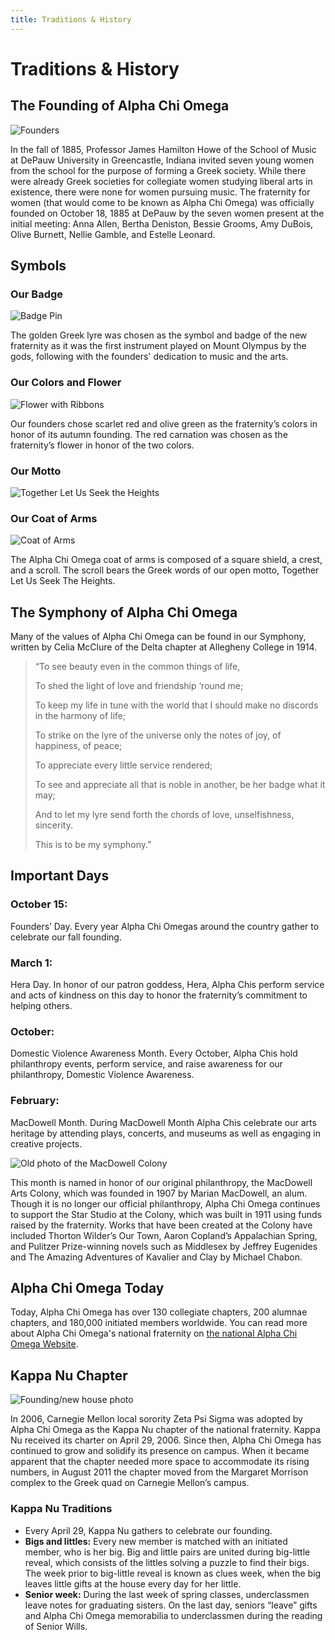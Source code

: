 ```yaml
---
title: Traditions & History
---
```


# Traditions & History

## The Founding of Alpha Chi Omega

![Founders](/assets/images/traditions/founders.jpg)

In the fall of 1885, Professor James Hamilton Howe of the School of Music at DePauw University in Greencastle, Indiana invited seven young women from the school for the purpose of forming a Greek society.  While there were already Greek societies for collegiate women studying liberal arts in existence, there were none for women pursuing music.  The fraternity for women (that would come to be known as Alpha Chi Omega) was officially founded on October 18, 1885 at DePauw by the seven women present at the initial meeting: Anna Allen, Bertha Deniston, Bessie Grooms, Amy DuBois, Olive Burnett, Nellie Gamble, and Estelle Leonard.

## Symbols

### Our Badge

![Badge Pin](/assets/images/traditions/badge.jpg)

The golden Greek lyre was chosen as the symbol and badge of the new fraternity as it was the first instrument played on Mount Olympus by the gods, following with the founders' dedication to music and the arts.

### Our Colors and Flower

![Flower with Ribbons](/assets/images/traditions/flower-with-ribbons.jpg)

Our founders chose scarlet red and olive green as the fraternity’s colors in honor of its autumn founding. The red carnation was chosen as the fraternity’s flower in honor of the two colors.

### Our Motto

![Together Let Us Seek the Heights](/assets/images/traditions/seek-heights.png)

### Our Coat of Arms

![Coat of Arms](/assets/images/traditions/crest.jpg)

The Alpha Chi Omega coat of arms is composed of a square shield, a crest, and a scroll. The scroll bears the Greek words of our open motto, Together Let Us Seek The Heights. 

## The Symphony of Alpha Chi Omega

Many of the values of Alpha Chi Omega can be found in our Symphony, written by Celia McClure of the Delta chapter at Allegheny College in 1914.

> “To see beauty even in the common things of life,
>
> To shed the light of love and friendship ‘round me;
>
> To keep my life in tune with the world
> that I should make no discords in the harmony of life;
>
> To strike on the lyre of the universe
> only the notes of joy, of happiness, of peace;
>
> To appreciate every little service rendered;
>
> To see and appreciate all that is noble in another,
> be her badge what it may;
>
> And to let my lyre send forth the chords of love,
> unselfishness, sincerity.
>
> This is to be my symphony.”


## Important Days

### October 15: 
Founders’ Day. Every year Alpha Chi Omegas around the country gather to celebrate our fall founding.

### March 1: 
Hera Day. In honor of our patron goddess, Hera, Alpha Chis perform service and acts of kindness on this day to honor the fraternity’s commitment to helping others.

### October: 
Domestic Violence Awareness Month. Every October, Alpha Chis hold philanthropy events, perform service, and raise awareness for our philanthropy, Domestic Violence Awareness.

### February: 
MacDowell Month. During MacDowell Month Alpha Chis celebrate our arts heritage by attending plays, concerts, and museums as well as engaging in creative projects.  

![Old photo of the MacDowell Colony](/assets/images/traditions/macdowell-bw-photo.jpg)

This month is named in honor of our original philanthropy, the MacDowell Arts Colony, which was founded in 1907 by Marian MacDowell, an alum. Though it is no longer our official philanthropy, Alpha Chi Omega continues to support the Star Studio at the Colony, which was built in 1911 using funds raised by the fraternity. Works that have been created at the Colony have included Thorton Wilder’s Our Town, Aaron Copland’s Appalachian Spring, and Pulitzer Prize-winning novels such as Middlesex by Jeffrey Eugenides and The Amazing Adventures of Kavalier and Clay by Michael Chabon.

## Alpha Chi Omega Today

Today, Alpha Chi Omega has over 130 collegiate chapters, 200 alumnae chapters, and 180,000 initiated members worldwide. You can read more about Alpha Chi Omega's national fraternity on [the national Alpha Chi Omega Website](http://en.wikipedia.org/wiki/Alpha_Chi_Omega#Notable_alumnae). 

## Kappa Nu Chapter

![Founding/new house photo](/assets/images/traditions/founding.jpg)

In 2006, Carnegie Mellon local sorority Zeta Psi Sigma was adopted by Alpha Chi Omega as the Kappa Nu chapter of the national fraternity.  Kappa Nu received its charter on April 29, 2006.  Since then, Alpha Chi Omega has continued to grow and solidify its presence on campus.  When it became apparent that the chapter needed more space to accommodate its rising numbers, in August 2011 the chapter moved from the Margaret Morrison complex to the Greek quad on Carnegie Mellon’s campus.

### Kappa Nu Traditions 

- Every April 29, Kappa Nu gathers to celebrate our founding.
- **Bigs and littles:** Every new member is matched with an initiated member, who is her big.  Big and little pairs are united during big-little reveal, which consists of the littles solving a puzzle to find their bigs.  The week prior to big-little reveal is known as clues week, when the big leaves little gifts at the house every day for her little.
- **Senior week:** During the last week of spring classes, underclassmen leave notes for graduating sisters.  On the last day, seniors “leave” gifts and Alpha Chi Omega memorabilia to underclassmen during the reading of Senior Wills.

